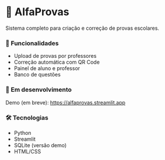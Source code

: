 # 🧪 AlfaProvas

Sistema completo para criação e correção de provas escolares.

### 🚀 Funcionalidades
- Upload de provas por professores
- Correção automática com QR Code
- Painel de aluno e professor
- Banco de questões

### 🔗 Em desenvolvimento
Demo (em breve): https://alfaprovas.streamlit.app

### 🛠️ Tecnologias
- Python
- Streamlit
- SQLite (versão demo)
- HTML/CSS

